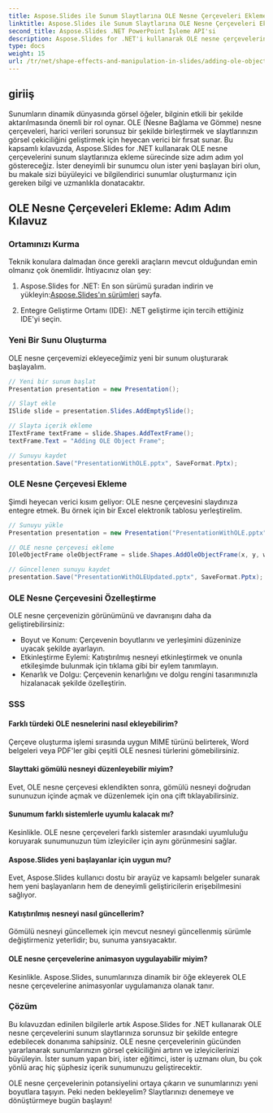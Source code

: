 ```yaml
---
title: Aspose.Slides ile Sunum Slaytlarına OLE Nesne Çerçeveleri Ekleme
linktitle: Aspose.Slides ile Sunum Slaytlarına OLE Nesne Çerçeveleri Ekleme
second_title: Aspose.Slides .NET PowerPoint İşleme API'si
description: Aspose.Slides for .NET'i kullanarak OLE nesne çerçevelerini sorunsuz bir şekilde entegre ederek sunum slaytlarınızı nasıl geliştireceğinizi öğrenin. Sunumlarınızı bir sonraki seviyeye yükseltin.
type: docs
weight: 15
url: /tr/net/shape-effects-and-manipulation-in-slides/adding-ole-object-frames/
---
```


## giriiş

Sunumların dinamik dünyasında görsel öğeler, bilginin etkili bir şekilde aktarılmasında önemli bir rol oynar. OLE (Nesne Bağlama ve Gömme) nesne çerçeveleri, harici verileri sorunsuz bir şekilde birleştirmek ve slaytlarınızın görsel çekiciliğini geliştirmek için heyecan verici bir fırsat sunar. Bu kapsamlı kılavuzda, Aspose.Slides for .NET kullanarak OLE nesne çerçevelerini sunum slaytlarınıza ekleme sürecinde size adım adım yol göstereceğiz. İster deneyimli bir sunumcu olun ister yeni başlayan biri olun, bu makale sizi büyüleyici ve bilgilendirici sunumlar oluşturmanız için gereken bilgi ve uzmanlıkla donatacaktır.

## OLE Nesne Çerçeveleri Ekleme: Adım Adım Kılavuz

### Ortamınızı Kurma

Teknik konulara dalmadan önce gerekli araçların mevcut olduğundan emin olmanız çok önemlidir. İhtiyacınız olan şey:

1.  Aspose.Slides for .NET: En son sürümü şuradan indirin ve yükleyin:[Aspose.Slides'ın sürümleri](https://releases.aspose.com/slides/net/) sayfa.

2. Entegre Geliştirme Ortamı (IDE): .NET geliştirme için tercih ettiğiniz IDE'yi seçin.

### Yeni Bir Sunu Oluşturma

OLE nesne çerçevemizi ekleyeceğimiz yeni bir sunum oluşturarak başlayalım.

```csharp
// Yeni bir sunum başlat
Presentation presentation = new Presentation();

// Slayt ekle
ISlide slide = presentation.Slides.AddEmptySlide();

// Slayta içerik ekleme
ITextFrame textFrame = slide.Shapes.AddTextFrame();
textFrame.Text = "Adding OLE Object Frame";

// Sunuyu kaydet
presentation.Save("PresentationWithOLE.pptx", SaveFormat.Pptx);
```

### OLE Nesne Çerçevesi Ekleme

Şimdi heyecan verici kısım geliyor: OLE nesne çerçevesini slaydınıza entegre etmek. Bu örnek için bir Excel elektronik tablosu yerleştirelim.

```csharp
// Sunuyu yükle
Presentation presentation = new Presentation("PresentationWithOLE.pptx");

// OLE nesne çerçevesi ekleme
IOleObjectFrame oleObjectFrame = slide.Shapes.AddOleObjectFrame(x, y, width, height, "application/vnd.openxmlformats-officedocument.spreadsheetml.sheet", stream);

// Güncellenen sunuyu kaydet
presentation.Save("PresentationWithOLEUpdated.pptx", SaveFormat.Pptx);
```

### OLE Nesne Çerçevesini Özelleştirme

OLE nesne çerçevenizin görünümünü ve davranışını daha da geliştirebilirsiniz:

- Boyut ve Konum: Çerçevenin boyutlarını ve yerleşimini düzeninize uyacak şekilde ayarlayın.
- Etkinleştirme Eylemi: Katıştırılmış nesneyi etkinleştirmek ve onunla etkileşimde bulunmak için tıklama gibi bir eylem tanımlayın.
- Kenarlık ve Dolgu: Çerçevenin kenarlığını ve dolgu rengini tasarımınızla hizalanacak şekilde özelleştirin.

### SSS

#### Farklı türdeki OLE nesnelerini nasıl ekleyebilirim?

Çerçeve oluşturma işlemi sırasında uygun MIME türünü belirterek, Word belgeleri veya PDF'ler gibi çeşitli OLE nesnesi türlerini gömebilirsiniz.

#### Slayttaki gömülü nesneyi düzenleyebilir miyim?

Evet, OLE nesne çerçevesi eklendikten sonra, gömülü nesneyi doğrudan sununuzun içinde açmak ve düzenlemek için ona çift tıklayabilirsiniz.

#### Sunumum farklı sistemlerle uyumlu kalacak mı?

Kesinlikle. OLE nesne çerçeveleri farklı sistemler arasındaki uyumluluğu koruyarak sunumunuzun tüm izleyiciler için aynı görünmesini sağlar.

#### Aspose.Slides yeni başlayanlar için uygun mu?

Evet, Aspose.Slides kullanıcı dostu bir arayüz ve kapsamlı belgeler sunarak hem yeni başlayanların hem de deneyimli geliştiricilerin erişebilmesini sağlıyor.

#### Katıştırılmış nesneyi nasıl güncellerim?

Gömülü nesneyi güncellemek için mevcut nesneyi güncellenmiş sürümle değiştirmeniz yeterlidir; bu, sunuma yansıyacaktır.

#### OLE nesne çerçevelerine animasyon uygulayabilir miyim?

Kesinlikle. Aspose.Slides, sunumlarınıza dinamik bir öğe ekleyerek OLE nesne çerçevelerine animasyonlar uygulamanıza olanak tanır.

### Çözüm

Bu kılavuzdan edinilen bilgilerle artık Aspose.Slides for .NET kullanarak OLE nesne çerçevelerini sunum slaytlarınıza sorunsuz bir şekilde entegre edebilecek donanıma sahipsiniz. OLE nesne çerçevelerinin gücünden yararlanarak sunumlarınızın görsel çekiciliğini artırın ve izleyicilerinizi büyüleyin. İster sunum yapan biri, ister eğitimci, ister iş uzmanı olun, bu çok yönlü araç hiç şüphesiz içerik sunumunuzu geliştirecektir.

OLE nesne çerçevelerinin potansiyelini ortaya çıkarın ve sunumlarınızı yeni boyutlara taşıyın. Peki neden bekleyelim? Slaytlarınızı denemeye ve dönüştürmeye bugün başlayın!